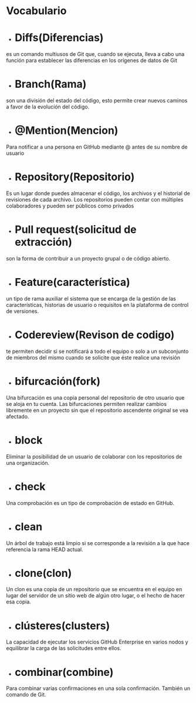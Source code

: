 # Vocabulario
 + # Diffs(Diferencias)
es un comando multiusos de Git que, cuando se ejecuta, lleva a cabo una función para establecer las diferencias en los orígenes de datos de Git
 + # Branch(Rama)
son una división del estado del código, esto permite crear nuevos caminos a favor de la evolución del código.
 + # @Mention(Mencion)
Para notificar a una persona en GitHub mediante @ antes de su nombre de usuario
 + # Repository(Repositorio)
Es un lugar donde puedes almacenar el código, los archivos y el historial de revisiones de cada archivo. Los repositorios pueden contar con múltiples colaboradores y pueden ser públicos como privados
 + # Pull request(solicitud de extracción)
son la forma de contribuir a un proyecto grupal o de código abierto. 
 + # Feature(característica)
un tipo de rama auxiliar el sistema que se encarga de la gestión de las características, historias de usuario o requisitos en la plataforma de control de versiones.
 + # Codereview(Revison de codigo)
te permiten decidir si se notificará a todo el equipo o solo a un subconjunto de miembros del mismo cuando se solicite que éste realice una revisión
+ # bifurcación(fork)
 Una bifurcación es una copia personal del repositorio de otro usuario que se aloja en tu cuenta. Las bifurcaciones permiten realizar cambios libremente en un proyecto sin que el repositorio ascendente original se vea afectado.
+ # block
 Eliminar la posibilidad de un usuario de colaborar con los repositorios de una organización.
+ # check
Una comprobación es un tipo de comprobación de estado en GitHub. 
+ # clean
Un árbol de trabajo está limpio si se corresponde a la revisión a la que hace referencia la rama HEAD actual.
+ # clone(clon)
Un clon es una copia de un repositorio que se encuentra en el equipo en lugar del servidor de un sitio web de algún otro lugar, o el hecho de hacer esa copia.
+ # clústeres(clusters)
 La capacidad de ejecutar los servicios GitHub Enterprise en varios nodos y equilibrar la carga de las solicitudes entre ellos.
+ # combinar(combine)
Para combinar varias confirmaciones en una sola confirmación. También un comando de Git.

